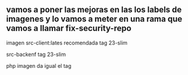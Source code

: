## vamos a poner las mejoras en las los labels de imagenes y lo vamos a meter en una rama que vamos a llamar fix-security-repo

imagen src-client:lates recomendada tag 23-slim

src-backenf tag 23-slim

php imagen da igual el tag

